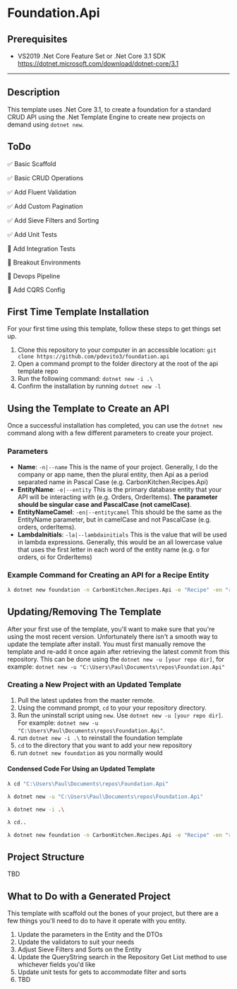 # Foundation.Api

## Prerequisites
- VS2019 .Net Core Feature Set or .Net Core 3.1 SDK https://dotnet.microsoft.com/download/dotnet-core/3.1

----

## Description
This template uses .Net Core 3.1, to create a foundation for a standard CRUD API using the .Net Template Engine to create new projects on demand using `dotnet new`.

## ToDo

✅ Basic Scaffold

✅ Basic CRUD Operations

✅ Add Fluent Validation

✅ Add Custom Pagination

✅ Add Sieve Filters and Sorting

✅ Add Unit Tests

🔲 Add Integration Tests

🔲 Breakout Environments

🔲 Devops Pipeline

🔲 Add CQRS Config

## First Time Template Installation

For your first time using this template, follow these steps to get things set up.

1. Clone this repository to your computer in an accessible location: `git clone https://github.com/pdevito3/foundation.api`
2. Open a command prompt to the folder directory at the root of the api template repo
3. Run the following command: `dotnet new -i .\`
4. Confirm the installation by running `dotnet new -l` 

## Using the Template to Create an API
Once a successful installation has completed, you can use the `dotnet new` command along with a few different parameters to create your project. 

### Parameters
* **Name**: `-n|--name` This is the name of your project. Generally, I do the company or app name, then the plural entity, then Api as a period separated name in Pascal Case (e.g. CarbonKitchen.Recipes.Api)
* **EntityName**: `-e|--entity` This is the primary database entity that your API will be interacting with (e.g. Orders, OrderItems). **The parameter should be singular case and PascalCase (not camelCase)**.
* **EntityNameCamel**: `-en|--entitycamel` This should be the same as the EntityName parameter, but in camelCase and not PascalCase (e.g. orders, orderItems).
* **LambdaInitials**: `-la|--lambdainitials` This is the value that will be used in lambda expressions. Generally, this would be an all lowercase value that uses the first letter in each word of the entity name (e.g. o for orders, oi for OrderItems)

### Example Command for Creating an API for a Recipe Entity
```bash
λ dotnet new foundation -n CarbonKitchen.Recipes.Api -e "Recipe" -en "recipe" --la "r"
```

## Updating/Removing The Template
After your first use of the template, you'll want to make sure that you're using the most recent version. Unfortunately there isn't a smooth way to update the template after install. You must first manually remove the template and re-add it once again after retrieving the latest commit from this repository. This can be done using the `dotnet new -u [your repo dir]`, for example: `dotnet new -u "C:\Users\Paul\Documents\repos\Foundation.Api"` 

### Creating a New Project with an Updated Template
1. Pull the latest updates from the master remote.
2. Using the command prompt, `cd` to your your repository directory.
3. Run the uninstall script using `new`. Use `dotnet new -u [your repo dir]`. For example: `dotnet new -u "C:\Users\Paul\Documents\repos\Foundation.Api"`.
4. run `dotnet new -i .\` to reinstall the foundation template 
5. `cd` to the directory that you want to add your new repository
6. run `dotnet new foundation` as you normally would

#### Condensed Code For Using an Updated Template 
```bash
λ cd "C:\Users\Paul\Documents\repos\Foundation.Api"

λ dotnet new -u "C:\Users\Paul\Documents\repos\Foundation.Api"

λ dotnet new -i .\

λ cd..

λ dotnet new foundation -n CarbonKitchen.Recipes.Api -e "Recipe" -en "recipe" -la "r"
```

## Project Structure
TBD

## What to Do with a Generated Project

This template with scaffold out the bones of your project, but there are a few things you'll need to do to have it operate with you entity.

1. Update the parameters in the Entity and the DTOs
2. Update the validators to suit your needs
3. Adjust Sieve Filters and Sorts on the Entity
4. Update the QueryString search in the Repository Get List method to use whichever fields you'd like
5. Update unit tests for gets to accommodate filter and sorts
6. TBD